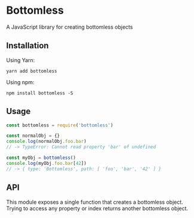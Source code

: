 # Bottomless
A JavaScript library for creating bottomless objects

## Installation

Using Yarn:

```
yarn add bottomless
```

Using npm:

```
npm install bottomless -S
```

## Usage

```js
const bottomless = require('bottomless')

const normalObj = {}
console.log(normalObj.foo.bar)
// -> TypeError: Cannot read property 'bar' of undefined

const myObj = bottomless()
console.log(myObj.foo.bar[42])
// -> { type: 'Bottomless', path: [ 'foo', 'bar', '42' ] }
```

## API

This module exposes a single function that creates a bottomless object. Trying to
access any property or index returns another bottomless object.
